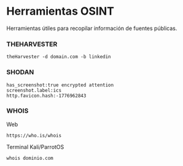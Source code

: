 # Herramientas OSINT
Herramientas útiles para recopilar información de fuentes públicas.

### THEHARVESTER
```
theHarvester -d domain.com -b linkedin
```
### SHODAN
```
has_screenshot:true encrypted attention
screenshot.label:ics
http.favicon.hash:-1776962843
```
### WHOIS
Web
```
https://who.is/whois
```
Terminal Kali/ParrotOS
```
whois dominio.com
```
